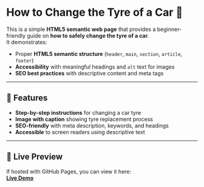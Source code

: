 # How to Change the Tyre of a Car 🚗

This is a simple **HTML5 semantic web page** that provides a beginner-friendly guide on **how to safely change the tyre of a car**.  
It demonstrates:

- Proper **HTML5 semantic structure** (`header`, `main`, `section`, `article`, `footer`)  
- **Accessibility** with meaningful headings and `alt` text for images  
- **SEO best practices** with descriptive content and meta tags  

---

## 🔹 Features

- **Step-by-step instructions** for changing a car tyre  
- **Image with caption** showing tyre replacement process  
- **SEO-friendly** with meta description, keywords, and headings  
- **Accessible** to screen readers using descriptive text

---

## 🔹 Live Preview

If hosted with GitHub Pages, you can view it here:  
**[Live Demo](https://alexngurecoder.github.io/WD-Assignment1/)** 


